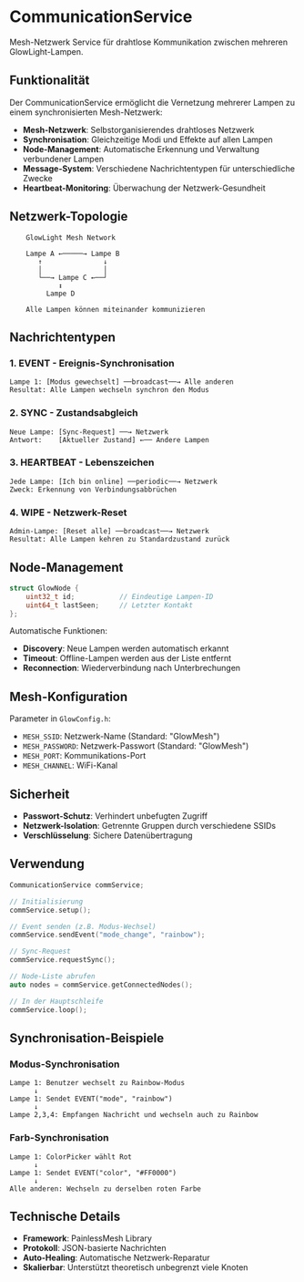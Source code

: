 # CommunicationService

Mesh-Netzwerk Service für drahtlose Kommunikation zwischen mehreren GlowLight-Lampen.

## Funktionalität

Der CommunicationService ermöglicht die Vernetzung mehrerer Lampen zu einem synchronisierten Mesh-Netzwerk:

- **Mesh-Netzwerk**: Selbstorganisierendes drahtloses Netzwerk
- **Synchronisation**: Gleichzeitige Modi und Effekte auf allen Lampen
- **Node-Management**: Automatische Erkennung und Verwaltung verbundener Lampen
- **Message-System**: Verschiedene Nachrichtentypen für unterschiedliche Zwecke
- **Heartbeat-Monitoring**: Überwachung der Netzwerk-Gesundheit

## Netzwerk-Topologie

```
    GlowLight Mesh Network
    
    Lampe A ←─────→ Lampe B
       ↑               ↓
       │               │
       └──→ Lampe C ←──┘
            ↕️
         Lampe D
         
    Alle Lampen können miteinander kommunizieren
```

## Nachrichtentypen

### 1. EVENT - Ereignis-Synchronisation
```
Lampe 1: [Modus gewechselt] ──broadcast──→ Alle anderen
Resultat: Alle Lampen wechseln synchron den Modus
```

### 2. SYNC - Zustandsabgleich
```
Neue Lampe: [Sync-Request] ──→ Netzwerk
Antwort:    [Aktueller Zustand] ←── Andere Lampen
```

### 3. HEARTBEAT - Lebenszeichen
```
Jede Lampe: [Ich bin online] ──periodic──→ Netzwerk
Zweck: Erkennung von Verbindungsabbrüchen
```

### 4. WIPE - Netzwerk-Reset
```
Admin-Lampe: [Reset alle] ──broadcast──→ Netzwerk
Resultat: Alle Lampen kehren zu Standardzustand zurück
```

## Node-Management

```cpp
struct GlowNode {
    uint32_t id;           // Eindeutige Lampen-ID
    uint64_t lastSeen;     // Letzter Kontakt
};
```

Automatische Funktionen:
- **Discovery**: Neue Lampen werden automatisch erkannt
- **Timeout**: Offline-Lampen werden aus der Liste entfernt
- **Reconnection**: Wiederverbindung nach Unterbrechungen

## Mesh-Konfiguration

Parameter in `GlowConfig.h`:
- `MESH_SSID`: Netzwerk-Name (Standard: "GlowMesh")
- `MESH_PASSWORD`: Netzwerk-Passwort (Standard: "GlowMesh")
- `MESH_PORT`: Kommunikations-Port
- `MESH_CHANNEL`: WiFi-Kanal

## Sicherheit

- **Passwort-Schutz**: Verhindert unbefugten Zugriff
- **Netzwerk-Isolation**: Getrennte Gruppen durch verschiedene SSIDs
- **Verschlüsselung**: Sichere Datenübertragung

## Verwendung

```cpp
CommunicationService commService;

// Initialisierung
commService.setup();

// Event senden (z.B. Modus-Wechsel)
commService.sendEvent("mode_change", "rainbow");

// Sync-Request
commService.requestSync();

// Node-Liste abrufen
auto nodes = commService.getConnectedNodes();

// In der Hauptschleife
commService.loop();
```

## Synchronisation-Beispiele

### Modus-Synchronisation
```
Lampe 1: Benutzer wechselt zu Rainbow-Modus
      ↓
Lampe 1: Sendet EVENT("mode", "rainbow")
      ↓
Lampe 2,3,4: Empfangen Nachricht und wechseln auch zu Rainbow
```

### Farb-Synchronisation
```
Lampe 1: ColorPicker wählt Rot
      ↓
Lampe 1: Sendet EVENT("color", "#FF0000")
      ↓
Alle anderen: Wechseln zu derselben roten Farbe
```

## Technische Details

- **Framework**: PainlessMesh Library
- **Protokoll**: JSON-basierte Nachrichten
- **Auto-Healing**: Automatische Netzwerk-Reparatur
- **Skalierbar**: Unterstützt theoretisch unbegrenzt viele Knoten
